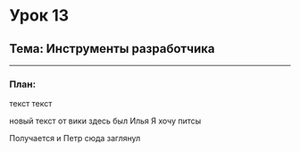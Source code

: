 # Урок 13

## Тема: Инструменты разработчика

---

### План:
текст 
текст

новый текст от вики
здесь был Илья
Я хочу питсы


Получается и Петр сюда заглянул
